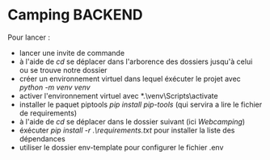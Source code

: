 # Camping BACKEND

Pour lancer : 
- lancer une invite de commande 
- à l'aide de *cd* se déplacer dans l'arborence des dossiers jusqu'à celui ou se trouve notre dossier
- créer un environnement virtuel dans lequel éxécuter le projet avec *python -m venv venv*
- activer l'environnement virtuel avec *.\venv\Scripts\activate 
- installer le paquet piptools *pip install pip-tools* (qui servira a lire le fichier de requirements)
- à l'aide de *cd* se déplacer dans le dossier suivant (ici *Webcamping*)
- éxécuter *pip install -r .\requirements.txt* pour installer la liste des dépendances
- utiliser le dossier env-template pour configurer le fichier .env 